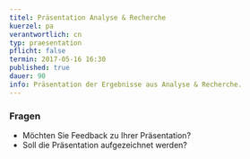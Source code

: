 ```yaml
---
titel: Präsentation Analyse & Recherche
kuerzel: pa
verantwortlich: cn
typ: praesentation
pflicht: false
termin: 2017-05-16 16:30
published: true
dauer: 90
info: Präsentation der Ergebnisse aus Analyse & Recherche.
---
```



### Fragen
- Möchten Sie Feedback zu Ihrer Präsentation?
- Soll die Präsentation aufgezeichnet werden?